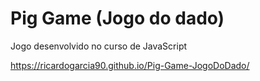 # Pig Game (Jogo do dado)
 Jogo desenvolvido no curso de JavaScript

https://ricardogarcia90.github.io/Pig-Game-JogoDoDado/
